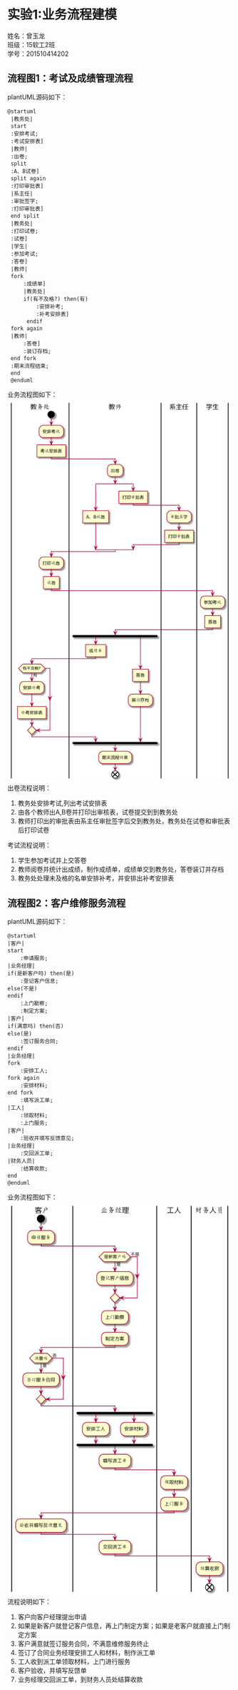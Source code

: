 # 实验1:业务流程建模
姓名：曾玉龙<br> 
班级：15软工2班<br>
学号：201510414202<br>
## 流程图1：考试及成绩管理流程
plantUML源码如下：
```
@startuml
 |教务处|
 start
 :安排考试;
 :考试安排表]
 |教师|
 :出卷;
 split
 :A、B试卷]
 split again
 :打印审批表]
 |系主任|
 :审批签字;
 :打印审批表]
 end split
 |教务处|
 :打印试卷;
 :试卷]
 |学生|
 :参加考试;
 :答卷]
 |教师|
 fork
     :成绩单]
     |教务处|
     if(有不及格?) then(有)
         :安排补考;
         :补考安排表]
      endif
 fork again
 |教师|
     :答卷]
     :装订存档;
 end fork
 :期末流程结束;
 end
 @enduml
```
业务流程图如下：<br>
![](p1.png '描述')<br>
出卷流程说明：
1. 教务处安排考试,列出考试安排表
2. 由各个教师出A,B卷并打印出审核表，试卷提交到到教务处
3. 教师打印出的审批表由系主任审批签字后交到教务处，教务处在试卷和审批表后打印试卷

考试流程说明：
1. 学生参加考试并上交答卷
2. 教师阅卷并统计出成绩，制作成绩单，成绩单交到教务处，答卷装订并存档
3. 教务处处理未及格的名单安排补考，并安排出补考安排表

## 流程图2：客户维修服务流程
plantUML源码如下：
```
@startuml
|客户|
start
    :申请服务;
|业务经理|
if(是新客户吗) then(是)
    :登记客户信息;
else(不是)
endif
    :上门勘察;
    :制定方案;
|客户|
if(满意吗) then(否)
else(是)
    :签订服务合同;
endif
|业务经理|
fork
    :安排工人;
fork again
    :安排材料;
end fork
    :填写派工单;
|工人|
    :领取材料;
    :上门服务;
|客户|
    :验收并填写反馈意见;
|业务经理|
    :交回派工单;
|财务人员|
    :结算收款;
end
@enduml
```
业务流程图如下：<br>
![](p2.png '6-2')<br>
流程说明如下：
1. 客户向客户经理提出申请
2. 如果是新客户就登记客户信息，再上门制定方案；如果是老客户就直接上门制定方案
3. 客户满意就签订服务合同，不满意维修服务终止
4. 签订了合同业务经理安排工人和材料，制作派工单
5. 工人收到派工单领取材料，上门进行服务
6. 客户验收，并填写反馈单
7. 业务经理交回派工单，到财务人员处结算收款
